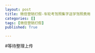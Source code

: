 ```yaml
---
layout: post
title: 微信营销打假-车轮考驾照集字送学驾照费用
categories: []
tags: [微信营销打假]
published: True

---
```

#等待整理上传
